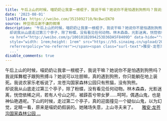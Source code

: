 ```yaml
---
title: 午后上山的时候，喵奶奶让我拿一根棍子，我说干嘛？她说你不是怕遇到狗熊吗？我说挥舞棍子跟狗熊搏斗？她说可以壮胆嘛，真的遇到狗熊，你只能躺在地上装死。我说...
date: '2023-08-01'
linkTitle: https://weibo.com/3515092710/NcBwcEN70
source: 种豆得瓜谢不谦的微博
description: '午后上山的时候，喵奶奶让我拿一根棍子，我说干嘛？她说你不是怕遇到狗熊吗？我说挥舞棍子跟狗熊搏斗？她说可以壮胆嘛，真的遇到狗熊，你只能躺在地上装死。我说农家乐老板说了，龙苍沟国家森林公园只有熊猫，没有狗熊。<br>
  却说我从山底走过第三个亭子，除了粉蝶，没有看见任何动物。林木森森，光影迷离，恍惚依稀之间，若有人兮山之阿，被薜荔兮带女萝……呵呵，偶遇山鬼，也是神仙艳遇呢。下山的时候，走过第二个亭子，真的迎面撞见一个疑似山鬼，以为幻觉，定睛一看，原来是喵奶奶假装的。她赌场失意，上山寻夫来了。
  <a href="http://weibo.com/p/100101B2094253D36DA5F8409D" data-hide=""><span class="url-icon"><img
  style="width: 1rem;height: 1rem" src="https://h5.sinaimg.cn/upload/2015/09/25/3/timeline_card_small_location_default.png"
  referrerpolicy="no-referrer"></span><span class="surl-text">雅安·龙苍沟国家森林公园</span>
  ...'
disable_comments: true
---
```

午后上山的时候，喵奶奶让我拿一根棍子，我说干嘛？她说你不是怕遇到狗熊吗？我说挥舞棍子跟狗熊搏斗？她说可以壮胆嘛，真的遇到狗熊，你只能躺在地上装死。我说农家乐老板说了，龙苍沟国家森林公园只有熊猫，没有狗熊。<br> 却说我从山底走过第三个亭子，除了粉蝶，没有看见任何动物。林木森森，光影迷离，恍惚依稀之间，若有人兮山之阿，被薜荔兮带女萝……呵呵，偶遇山鬼，也是神仙艳遇呢。下山的时候，走过第二个亭子，真的迎面撞见一个疑似山鬼，以为幻觉，定睛一看，原来是喵奶奶假装的。她赌场失意，上山寻夫来了。 <a href="http://weibo.com/p/100101B2094253D36DA5F8409D" data-hide=""><span class="url-icon"><img style="width: 1rem;height: 1rem" src="https://h5.sinaimg.cn/upload/2015/09/25/3/timeline_card_small_location_default.png" referrerpolicy="no-referrer"></span><span class="surl-text">雅安·龙苍沟国家森林公园</span> ...